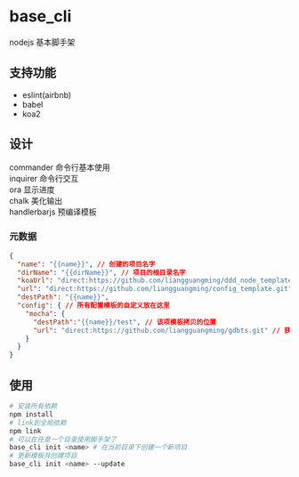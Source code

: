 # base_cli
nodejs 基本脚手架
## 支持功能
- eslint(airbnb)
- babel
- koa2
## 设计
commander 命令行基本使用</br>
inquirer 命令行交互</br>
ora 显示进度</br>
chalk 美化输出</br>
handlerbarjs 预编译模板
### 元数据
```json
{
  "name": "{{name}}", // 创建的项目名字
  "dirName": "{{dirName}}", // 项目的根目录名字
  "koaUrl": "direct:https://github.com/liangguangming/ddd_node_template.git", // koa模板地址
  "url": "direct:https://github.com/liangguangming/config_template.git", // 配置模板，可以根据脚手架的update参数，更新本地的模板
  "destPath": "{{name}}",
  "config": { // 所有配置模板的自定义放在这里
    "mocha": {
      "destPath":"{{name}}/test", // 该项模板拷贝的位置
      "url": "direct:https://github.com/liangguangming/gdbts.git" // 获取模板的url
    }
  }
}
```
## 使用
```sh
# 安装所有依赖
npm install
# link到全局依赖
npm link
# 可以在任意一个目录使用脚手架了
base_cli init <name> # 在当前目录下创建一个新项目
# 更新模板并创建项目
base_cli init <name> --update
```